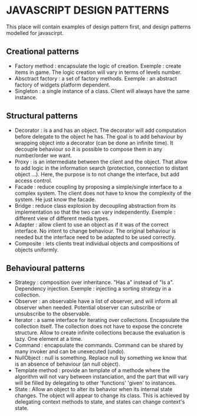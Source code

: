 # JAVASCRIPT DESIGN PATTERNS

This place will contain examples of design pattern first, and design patterns
modelled for javascirpt.

## Creational patterns
- Factory method : encapsulate the logic of creation. Exemple : create items in game. The logic creation will vary in terms of levels number.
- Absctract factory : a set of factory methods. Exemple : an abstract factory of widgets platform dependent.
- Singleton : a single instance of a class. Client will always have the same instance.
## Structural patterns
- Decorator : is a and has an object. The decorator will add computation before delegate to the object he has. The goal is to add behaviour by wrapping object into a decorator (can be done an infinite time). It decouple behaviour so it is possible to compose them in any number/order we want.
- Proxy : is an intermediate between the client and the object. That allow to add logic in the information search (protection, connection to distant object ...). Here, the purpose is to not change the interface, but add access control.
- Facade : reduce coupling by proposing a simple/single interface to a complex system. The client does not have to know the complexity of the system. He just know the facade.
- Bridge : reduce class explosion by decoupling abstraction from its implementation so that the two can vary independently. Exemple : different view of different media types.
- Adapter : allow client to use an object as if it was of the correct interface. No intent to change behaviour. The original behaviour is needed but the interface need to be adapted to be used correctly.
- Composite : lets clients treat individual objects and compositions of objects uniformly.
## Behavioural patterns
- Strategy : composition over inheritance. "Has a"  instead of "Is a". Dependency injection. Exemple : injecting a sorting strategy in a collection.
- Observer : an observable have a list of observer, and will inform all observer when needed. Potential observer can subscribe or unsubscribe to the observable.
- Iterator : a same interface for iterating over collections. Encapsulate the collection itself. The collection does not have to expose the concrete structure. Allow to create infinite collections because the evaluation is lazy. One element at a time.
- Command : encapsulate the commands. Command can be shared by many invoker and can be unexecuted (undo).
- NullObject : null is something. Replace null by something we know that is an absence of behaviour (an null object).
- Template method : provide an template of a methode where the algorithm will not vary between instanciation, and the part that will vary will be filled by delegating to other 'functions' 'given' to instances.
- State : Allow an object to alter its behavior when its internal state changes. The object will appear to change its class. This is achieved by delegating context methods to state, and states can change context's state.